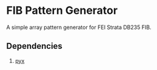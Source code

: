 # FIB Pattern Generator

A simple array pattern generator for FEI Strata DB235 FIB.

## Dependencies

1. [pyx](https://pypi.python.org/pypi/PyX)